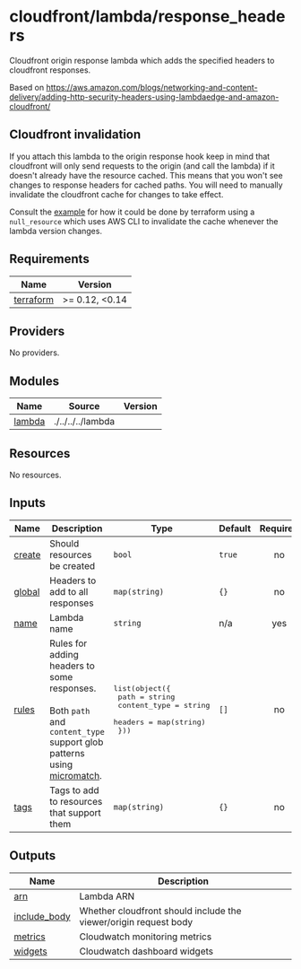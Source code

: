 # cloudfront/lambda/response_headers

Cloudfront origin response lambda which adds the specified headers to cloudfront responses.

Based on https://aws.amazon.com/blogs/networking-and-content-delivery/adding-http-security-headers-using-lambdaedge-and-amazon-cloudfront/

## Cloudfront invalidation

If you attach this lambda to the origin response hook keep in mind that cloudfront will only send requests to the origin (and call the lambda) if it doesn't already have the resource cached. This means that you won't see changes to response headers for cached paths. You will need to manually invalidate the cloudfront cache for changes to take effect.

Consult the [example](../../examples/response_headers) for how it could be done by terraform using a `null_resource` which uses AWS CLI to invalidate the cache whenever the lambda version changes.

<!-- BEGIN_TF_DOCS -->
## Requirements

| Name | Version |
|------|---------|
| <a name="requirement_terraform"></a> [terraform](#requirement\_terraform) | >= 0.12, <0.14 |

## Providers

No providers.

## Modules

| Name | Source | Version |
|------|--------|---------|
| <a name="module_lambda"></a> [lambda](#module\_lambda) | ./../../../lambda |  |

## Resources

No resources.

## Inputs

| Name | Description | Type | Default | Required |
|------|-------------|------|---------|:--------:|
| <a name="input_create"></a> [create](#input\_create) | Should resources be created | `bool` | `true` | no |
| <a name="input_global"></a> [global](#input\_global) | Headers to add to all responses | `map(string)` | `{}` | no |
| <a name="input_name"></a> [name](#input\_name) | Lambda name | `string` | n/a | yes |
| <a name="input_rules"></a> [rules](#input\_rules) | Rules for adding headers to some responses.<br><br>    Both `path` and `content_type` support glob patterns using [micromatch](https://github.com/micromatch/micromatch#matching-features). | <pre>list(object({<br>    path         = string<br>    content_type = string<br>    headers      = map(string)<br>  }))</pre> | `[]` | no |
| <a name="input_tags"></a> [tags](#input\_tags) | Tags to add to resources that support them | `map(string)` | `{}` | no |

## Outputs

| Name | Description |
|------|-------------|
| <a name="output_arn"></a> [arn](#output\_arn) | Lambda ARN |
| <a name="output_include_body"></a> [include\_body](#output\_include\_body) | Whether cloudfront should include the viewer/origin request body |
| <a name="output_metrics"></a> [metrics](#output\_metrics) | Cloudwatch monitoring metrics |
| <a name="output_widgets"></a> [widgets](#output\_widgets) | Cloudwatch dashboard widgets |
<!-- END_TF_DOCS -->
